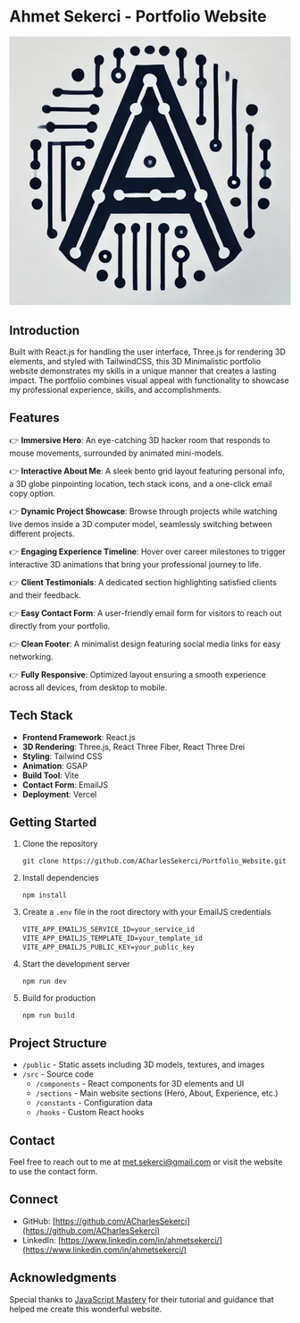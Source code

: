 # Ahmet Sekerci - Portfolio Website

![Portfolio Preview](public/assets/screen.png)

## Introduction

Built with React.js for handling the user interface, Three.js for rendering 3D elements, and styled with TailwindCSS, this 3D Minimalistic portfolio website demonstrates my skills in a unique manner that creates a lasting impact. The portfolio combines visual appeal with functionality to showcase my professional experience, skills, and accomplishments.

## Features

👉 **Immersive Hero**: An eye-catching 3D hacker room that responds to mouse movements, surrounded by animated mini-models.

👉 **Interactive About Me**: A sleek bento grid layout featuring personal info, a 3D globe pinpointing location, tech stack icons, and a one-click email copy option.

👉 **Dynamic Project Showcase**: Browse through projects while watching live demos inside a 3D computer model, seamlessly switching between different projects.

👉 **Engaging Experience Timeline**: Hover over career milestones to trigger interactive 3D animations that bring your professional journey to life.

👉 **Client Testimonials**: A dedicated section highlighting satisfied clients and their feedback.

👉 **Easy Contact Form**: A user-friendly email form for visitors to reach out directly from your portfolio.

👉 **Clean Footer**: A minimalist design featuring social media links for easy networking.

👉 **Fully Responsive**: Optimized layout ensuring a smooth experience across all devices, from desktop to mobile.

## Tech Stack

- **Frontend Framework**: React.js
- **3D Rendering**: Three.js, React Three Fiber, React Three Drei
- **Styling**: Tailwind CSS
- **Animation**: GSAP
- **Build Tool**: Vite
- **Contact Form**: EmailJS
- **Deployment**: Vercel

## Getting Started

1. Clone the repository
   ```
   git clone https://github.com/ACharlesSekerci/Portfolio_Website.git
   ```

2. Install dependencies
   ```
   npm install
   ```

3. Create a `.env` file in the root directory with your EmailJS credentials
   ```
   VITE_APP_EMAILJS_SERVICE_ID=your_service_id
   VITE_APP_EMAILJS_TEMPLATE_ID=your_template_id
   VITE_APP_EMAILJS_PUBLIC_KEY=your_public_key
   ```

4. Start the development server
   ```
   npm run dev
   ```

5. Build for production
   ```
   npm run build
   ```

## Project Structure

- `/public` - Static assets including 3D models, textures, and images
- `/src` - Source code
  - `/components` - React components for 3D elements and UI
  - `/sections` - Main website sections (Hero, About, Experience, etc.)
  - `/constants` - Configuration data
  - `/hooks` - Custom React hooks

## Contact

Feel free to reach out to me at met.sekerci@gmail.com or visit the website to use the contact form.

## Connect

- GitHub: [https://github.com/ACharlesSekerci](https://github.com/ACharlesSekerci)
- LinkedIn: [https://www.linkedin.com/in/ahmetsekerci/](https://www.linkedin.com/in/ahmetsekerci/)

## Acknowledgments

Special thanks to [JavaScript Mastery](https://www.youtube.com/@javascriptmastery) for their tutorial and guidance that helped me create this wonderful website.
